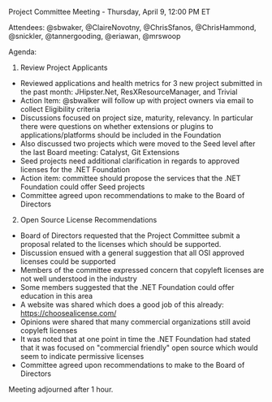 Project Committee Meeting - Thursday, April 9, 12:00 PM ET

Attendees: @sbwaker, @ClaireNovotny, @ChrisSfanos, @ChrisHammond, @snickler, @tannergooding, @eriawan, @mrswoop

Agenda:

1. Review Project Applicants
- Reviewed applications and health metrics for 3 new project submitted in the past month: JHipster.Net, ResXResourceManager, and Trivial
- Action Item: @sbwalker will follow up with project owners via email to collect Eligibility criteria
- Discussions focused on project size, maturity, relevancy. In particular there were questions on whether extensions or plugins to applications/platforms should be included in the Foundation
- Also discussed two projects which were moved to the Seed level after the last Board meeting: Catalyst, Git Extensions
- Seed projects need additional clarification in regards to approved licenses for the .NET Foundation
- Action item: committee should propose the services that the .NET Foundation could offer Seed projects
- Committee agreed upon recommendations to make to the Board of Directors

2. Open Source License Recommendations
- Board of Directors requested that the Project Committee submit a proposal related to the licenses which should be supported.
- Discussion ensued with a general suggestion that all OSI approved licenses could be supported
- Members of the committee expressed concern that copyleft licenses are not well understood in the industry
- Some members suggested that the .NET Foundation could offer education in this area
- A website was shared which does a good job of this already: https://choosealicense.com/
- Opinions were shared that many commercial organizations still avoid copyleft licenses
- It was noted that at one point in time the .NET Foundation had stated that it was focused on "commercial friendly" open source which would seem to indicate permissive licenses
- Committee agreed upon recommendations to make to the Board of Directors

Meeting adjourned after 1 hour.